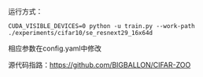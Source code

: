 运行方式：

```
CUDA_VISIBLE_DEVICES=0 python -u train.py --work-path ./experiments/cifar10/se_resnext29_16x64d
```

相应参数在config.yaml中修改

源代码指路：https://github.com/BIGBALLON/CIFAR-ZOO